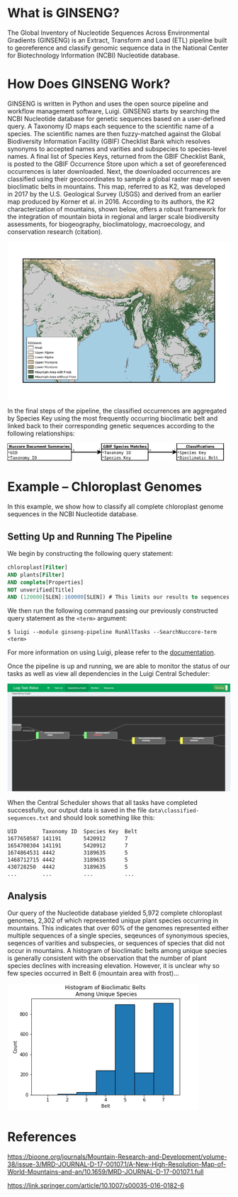 # What is GINSENG?
The Global Inventory of Nucleotide Sequences Across Environmental Gradients (GINSENG) is an Extract,
Transform and Load (ETL) pipeline built to georeference and classify genomic sequence data in the
National Center for Biotechnology Information (NCBI) Nucleotide database.

# How Does GINSENG Work?
GINSENG is written in Python and uses the open source pipeline and workflow management
software, Luigi. GINSENG starts by searching the NCBI Nucleotide database for genetic
sequences based on a user-defined query. A Taxonomy ID maps each sequence to the scientific name of
a species. The scientific names are then fuzzy-matched against the Global Biodiversity
Information Facility (GBIF) Checklist Bank which resolves synonyms to accepted names and varities and subspecies to species-level names. A final list of Species Keys, returned from the GBIF Checklist Bank, is posted to the GBIF Occurrence Store upon which a set of georeferenced occurrences is later downloaded. Next, the downloaded occurrences are classified using their geocoordinates to sample a global raster map of seven bioclimatic belts in mountains. This map, referred to as K2, was developed in 2017 by the U.S. Geological Survey (USGS) and derived from an earlier map produced by Korner et al. in 2016. According to its authors, the K2 characterization of mountains, shown below, offers a robust framework for the integration of mountain biota in regional and larger scale biodiversity assessments, for biogeography, bioclimatology, macroecology, and conservation research (citation).

![K2 Raster Map](https://github.com/bfeinsilver/ginseng/blob/master/map-large.png)

In the final steps of the pipeline, the classified occurrences are aggregated by Species Key using the most frequently occurring bioclimatic belt and linked back to their corresponding genetic sequences according to the following relationships:

![Relationship Diagram](https://github.com/bfeinsilver/ginseng/blob/master/relationship-diagram.png)

# Example – Chloroplast Genomes
In this example, we show how to classify all complete chloroplast genome sequences in the NCBI Nucleotide
database.
## Setting Up and Running The Pipeline
We begin by constructing the following query statement:
```sql
chloroplast[Filter]
AND plants[Filter]
AND complete[Properties]
NOT unverified[Title]
AND (120000[SLEN]:160000[SLEN]) # This limits our results to sequences between 120-160 Kbp.
```
We then run the following command passing our previously constructed query statement as the `<term>` argument:
```
$ luigi --module ginseng-pipeline RunAllTasks --SearchNuccore-term <term>
```
For more information on using Luigi, please refer to the [documentation](https://luigi.readthedocs.io/en/stable/).

Once the pipeline is up and running, we are able to monitor the status of our tasks as well as view all dependencies in the Luigi Central Scheduler:

![Dependency Graph](https://github.com/bfeinsilver/ginseng/blob/master/dependency-graph-screenshot.PNG)

When the Central Scheduler shows that all tasks have completed successfully, our output data is saved in the file `data\classified-sequences.txt` and should look something like this:

```
UID        Taxonomy ID  Species Key  Belt
1677650587 141191       5420912      7
1654700304 141191       5420912      7
1674864531 4442         3189635      5
1468712715 4442         3189635      5
430728250  4442         3189635      5
...        ...          ...          ...
```

## Analysis
Our query of the Nucleotide database yielded 5,972 complete chloroplast genomes, 2,302 of which represented unique plant species occurring in mountains. This indicates that over 60% of the genomes represented either multiple sequences of a single species, seqeunces of synonymous species, seqences of varities and subspecies, or sequences of species that did not occur in mountains. A histogram of bioclimatic belts among unique species is generally consistent with the observation that the number of plant species declines with increasing elevation. However, it is unclear why so few species occurred in Belt 6 (mountain area with frost)...

![Histogram](https://github.com/bfeinsilver/ginseng/blob/master/hist.png)

# References

https://bioone.org/journals/Mountain-Research-and-Development/volume-38/issue-3/MRD-JOURNAL-D-17-00107.1/A-New-High-Resolution-Map-of-World-Mountains-and-an/10.1659/MRD-JOURNAL-D-17-00107.1.full

https://link.springer.com/article/10.1007/s00035-016-0182-6
